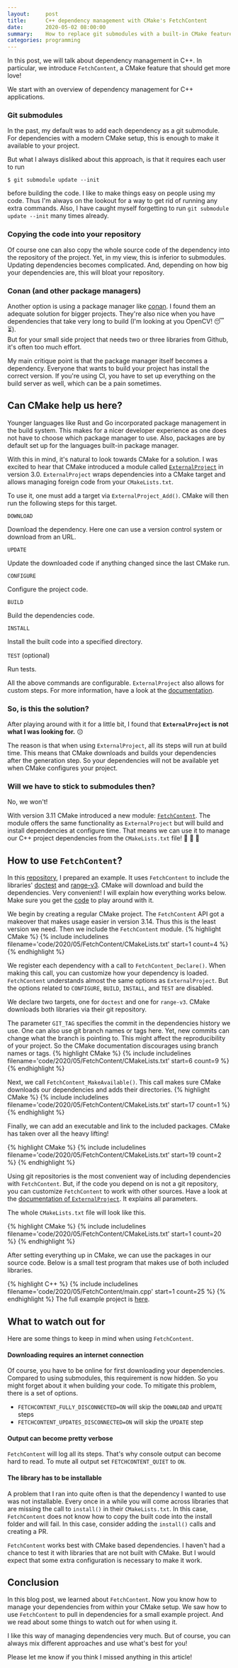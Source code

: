 ```yaml
---
layout:     post
title:      C++ dependency management with CMake's FetchContent
date:       2020-05-02 08:00:00
summary:    How to replace git submodules with a built-in CMake feature
categories: programming
---
```

In this post, we will talk about dependency management in C++. In particular, we introduce `FetchContent`, a CMake feature that should get more love! 

We start with an overview of dependency management for C++ applications.

### Git submodules

In the past, my default was to add each dependency as a git submodule.
For dependencies with a modern CMake setup, this is enough to make it available to your project. 

But what I always disliked about this approach, is that it requires each user to run 
```
$ git submodule update --init
``` 
before building the code. I like to make things easy on people using my code. Thus I'm always on the lookout for a way to get rid of running any extra commands. Also, I have caught myself forgetting to run `git submodule update --init` many times already. 

### Copying the code into your repository
Of course one can also copy the whole source code of the dependency into the repository of the project. Yet, in my view, this is inferior to submodules. Updating dependencies becomes complicated. And, depending on how big your dependencies are, this will bloat your repository.  

### Conan (and other package managers)

Another option is using a package manager like [conan](https://conan.io/).
I found them an adequate solution for bigger projects. They're also nice when you have dependencies that take very long to build (I'm looking at you OpenCV! :sleeping::hourglass_flowing_sand:).  
But for your small side project that needs two or three libraries from Github, it's often too much effort.

My main critique point is that the package manager itself becomes a dependency. Everyone that wants to build your project has install the correct version. If you're using CI, you have to set up everything on the build server as well, which can be a pain sometimes.  

## Can CMake help us here? 
Younger languages like Rust and Go incorporated package management in the build system.
This makes for a nicer developer experience as one does not have to choose which package manager to use. Also, packages are by default set up for the languages built-in package manager. 

With this in mind, it's natural to look towards CMake for a solution. I was excited to hear that CMake introduced a module called [`ExternalProject`](https://cmake.org/cmake/help/latest/module/ExternalProject.html) in version 3.0. `ExternalProject` wraps dependencies into a CMake target and allows managing foreign code from your `CMakeLists.txt`.

To use it, one must add a target via `ExternalProject_Add()`. CMake will then run the following steps for this target. 

`DOWNLOAD` 

Download the dependency. Here one can use a version control system or download from an URL.

`UPDATE` 

Update the downloaded code if anything changed since the last CMake run.

`CONFIGURE` 

Configure the project code.

`BUILD` 

Build the dependencies code.

`INSTALL`

Install the built code into a specified directory.

`TEST` (optional)

Run tests. 

All the above commands are configurable. 
`ExternalProject` also allows for custom steps.
For more information, have a look at the [documentation](https://cmake.org/cmake/help/latest/module/ExternalProject.html#module:ExternalProject).

### So, is this the solution?

After playing around with it for a little bit, I found that **`ExternalProject` is not what I was looking for.** :pensive:

The reason is that when using `ExternalProject`, all its steps will run at build time.
This means that CMake downloads and builds your dependencies after the generation step.
So your dependencies will not be available yet when CMake configures your project.


### Will we have to stick to submodules then?

No, we won't!

With version 3.11 CMake introduced a new module: [`FetchContent`](https://cmake.org/cmake/help/latest/module/FetchContent.html).
The module offers the same functionality as `ExternalProject` but will build and install dependencies at configure time. 
That means we can use it to manage our C++ project dependencies from the `CMakeLists.txt` file! :tada: :tada: :tada:


## How to use `FetchContent`?

In this [repository](https://github.com/bewagner/fetchContent_example), I prepared an example. It uses `FetchContent` to include the libraries' [doctest](https://github.com/onqtam/doctest) and [range-v3](https://github.com/ericniebler/range-v3).
CMake will download and build the dependencies.
Very convenient!
I will explain how everything works below. Make sure you get the [code](https://github.com/bewagner/fetchContent_example) to play around with it. 

We begin by creating a regular CMake project.
The `FetchContent` API got a makeover that makes usage easier in version 3.14.
Thus this is the least version we need.
Then we include the `FetchContent` module.
{% highlight CMake %}
{% include includelines filename='code/2020/05/FetchContent/CMakeLists.txt' start=1 count=4 %}
{% endhighlight %}


We register each dependency with a call to `FetchContent_Declare()`. 
When making this call, you can customize how your dependency is loaded.
`FetchContent` understands almost the same options as `ExternalProject`. 
But the options related to `CONFIGURE`, `BUILD`, `INSTALL`, and `TEST` are disabled. 

We declare two targets, one for `doctest` and one for `range-v3`.
CMake downloads both libraries via their git repository. 

The parameter `GIT_TAG` specifies the commit in the dependencies history we use. 
One can also use git branch names or tags here. 
Yet, new commits can change what the branch is pointing to. This might affect the reproducibility of your project.
So the CMake documentation discourages using branch names or tags.
{% highlight CMake %}
{% include includelines filename='code/2020/05/FetchContent/CMakeLists.txt' start=6 count=9 %}
{% endhighlight %}

Next, we call `FetchContent_MakeAvailable()`. 
This call makes sure CMake downloads our dependencies and adds their directories. 
{% highlight CMake %}
{% include includelines filename='code/2020/05/FetchContent/CMakeLists.txt' start=17 count=1 %}
{% endhighlight %}

Finally, we can add an executable and link to the included packages. 
CMake has taken over all the heavy lifting!

{% highlight CMake %}
{% include includelines filename='code/2020/05/FetchContent/CMakeLists.txt' start=19 count=2 %}
{% endhighlight %}

Using git repositories is the most convenient way of including dependencies with `FetchContent`. 
But, if the code you depend on is not a git repository, you can customize `FetchContent` to work with other sources. 
Have a look at the [documentation of `ExternalProject`](https://cmake.org/cmake/help/latest/module/ExternalProject.html#module:ExternalProject).
It explains all parameters.


The whole `CMakeLists.txt` file will look like this.

{% highlight CMake %}
{% include includelines filename='code/2020/05/FetchContent/CMakeLists.txt' start=1 count=20 %}
{% endhighlight %}

After setting everything up in CMake, we can use the packages in our source code. 
Below is a small test program that makes use of both included libraries.

{% highlight C++ %}
{% include includelines filename='code/2020/05/FetchContent/main.cpp' start=1 count=25 %}
{% endhighlight %}
The full example project is [here](https://github.com/bewagner/fetchContent_example).

## What to watch out for
Here are some things to keep in mind when using `FetchContent`.

#### Downloading requires an internet connection
Of course, you have to be online for first downloading your dependencies. Compared to using submodules, this requirement is now hidden. So you might forget about it when building your code. 
To mitigate this problem, there is a set of options.
- `FETCHCONTENT_FULLY_DISCONNECTED=ON` will skip the `DOWNLOAD` and `UPDATE` steps 
- `FETCHCONTENT_UPDATES_DISCONNECTED=ON` will skip the `UPDATE` step

#### Output can become pretty verbose
`FetchContent` will log all its steps.
That's why console output can become hard to read. 
To mute all output set `FETCHCONTENT_QUIET` to `ON`.

#### The library has to be installable
A problem that I ran into quite often is that the dependency I wanted to use was not installable. Every once in a while you will come across libraries that are missing the call to `install()` in their `CMakeLists.txt`. In this case, `FetchContent` does not know how to copy the built code into the install folder and will fail. In this case, consider adding the `install()` calls and creating a PR.

`FetchContent` works best with CMake based dependencies. I haven't had a chance to test it with libraries that are not built with CMake. But I would expect that some extra configuration is necessary to make it work. 

## Conclusion

In this blog post, we learned about `FetchContent`.
Now you know how to manage your dependencies from within your CMake setup. 
We saw how to use `FetchContent` to pull in dependencies for a small example project. 
And we read about some things to watch out for when using it. 

I like this way of managing dependencies very much.
But of course, you can always mix different approaches and use what's best for you!

Please let me know if you think I missed anything in this article!


